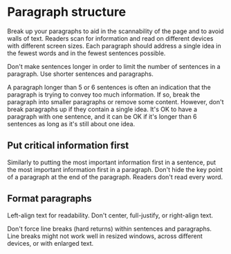 # Paragraph structure  

Break up your paragraphs to aid in the scannability of the page and to avoid
walls of text. Readers scan for information and read on different devices with
different screen sizes. Each paragraph should address a single idea in the
fewest words and in the fewest sentences possible.

Don't make sentences longer in order to limit the number of sentences in a
paragraph. Use shorter sentences and paragraphs.

A paragraph longer than 5 or 6 sentences is often an indication that the
paragraph is trying to convey too much information. If so, break the paragraph
into smaller paragraphs or remove some content. However, don't break paragraphs
up if they contain a single idea. It's OK to have a paragraph with one sentence,
and it can be OK if it's longer than 6 sentences as long as it's still about one
idea.

## Put critical information first

Similarly to putting the most important information first in a sentence, put
the most important information first in a paragraph. Don't hide the key point of
a paragraph at the end of the paragraph. Readers don't read every word.

## Format paragraphs

Left-align text for readability. Don't center, full-justify, or right-align
text.

Don't force line breaks (hard returns) within sentences and paragraphs. Line
breaks might not work well in resized windows, across different devices, or with
enlarged text.




